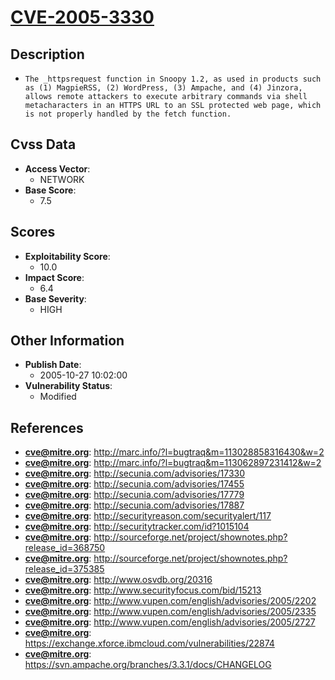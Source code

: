 
# [CVE-2005-3330](https://cve.mitre.org/cgi-bin/cvename.cgi?name=CVE-2005-3330)

## Description

- `The _httpsrequest function in Snoopy 1.2, as used in products such as (1) MagpieRSS, (2) WordPress, (3) Ampache, and (4) Jinzora, allows remote attackers to execute arbitrary commands via shell metacharacters in an HTTPS URL to an SSL protected web page, which is not properly handled by the fetch function.`

## Cvss Data

- **Access Vector**:
  - NETWORK
- **Base Score**:
  - 7.5

## Scores

- **Exploitability Score**:
  - 10.0
- **Impact Score**:
  - 6.4
- **Base Severity**:
  - HIGH

## Other Information

- **Publish Date**:
  - 2005-10-27 10:02:00
- **Vulnerability Status**:
  - Modified

## References

- **cve@mitre.org**: http://marc.info/?l=bugtraq&m=113028858316430&w=2
- **cve@mitre.org**: http://marc.info/?l=bugtraq&m=113062897231412&w=2
- **cve@mitre.org**: http://secunia.com/advisories/17330
- **cve@mitre.org**: http://secunia.com/advisories/17455
- **cve@mitre.org**: http://secunia.com/advisories/17779
- **cve@mitre.org**: http://secunia.com/advisories/17887
- **cve@mitre.org**: http://securityreason.com/securityalert/117
- **cve@mitre.org**: http://securitytracker.com/id?1015104
- **cve@mitre.org**: http://sourceforge.net/project/shownotes.php?release_id=368750
- **cve@mitre.org**: http://sourceforge.net/project/shownotes.php?release_id=375385
- **cve@mitre.org**: http://www.osvdb.org/20316
- **cve@mitre.org**: http://www.securityfocus.com/bid/15213
- **cve@mitre.org**: http://www.vupen.com/english/advisories/2005/2202
- **cve@mitre.org**: http://www.vupen.com/english/advisories/2005/2335
- **cve@mitre.org**: http://www.vupen.com/english/advisories/2005/2727
- **cve@mitre.org**: https://exchange.xforce.ibmcloud.com/vulnerabilities/22874
- **cve@mitre.org**: https://svn.ampache.org/branches/3.3.1/docs/CHANGELOG
